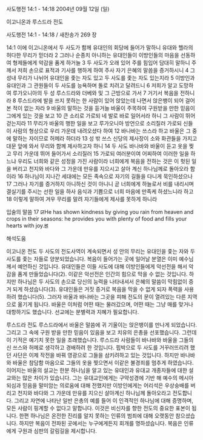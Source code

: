 사도행전 14:1 - 14:18 
2004년 09월 12일 (일)

이고니온과 루스드라 전도



사도행전 14:1 - 14:18 / 새찬송가 269 장


14:1 이에 이고니온에서 두 사도가 함께 유대인의 회당에 들어가 말하니 유대와 헬라의 허다한 무리가 믿더라 2 그러나 순종치 아니하는 유대인들이 이방인들의 마음을 선동하여 형제들에게 악감을 품게 하거늘 3 두 사도가 오래 있어 주를 힘입어 담대히 말하니 주께서 저희 손으로 표적과 기사를 행하게 하여 주사 자기 은혜의 말씀을 증거하시니 4 그 성내 무리가 나뉘어 유대인을 좇는 자도 있고 두 사도를 좇는 자도 있는지라 5 이방인과 유대인과 그 관원들이 두 사도를 능욕하며 돌로 치려고 달려드니 6 저희가 알고 도망하여 루가오니아의 두 성 루스드라와 더베와 및 그 근방으로 가서 7 거기서 복음을 전하니라 8 루스드라에 발을 쓰지 못하는 한 사람이 있어 앉았는데 나면서 앉은뱅이 되어 걸어 본 적이 없는 자라 9 바울의 말하는 것을 듣거늘 바울이 주목하여 구원받을 만한 믿음이 그에게 있는 것을 보고 10 큰 소리로 가로되 네 발로 바로 일어서라 하니 그 사람이 뛰어 걷는지라 11 무리가 바울의 행한 일을 보고 루가오니아 방언으로 소리질러 가로되 신들이 사람의 형상으로 우리 가운데 내려오셨다 하여 12 바나바는 쓰스라 하고 바울은 그 중에 말하는 자이므로 허메라 하더라 13 성 밖 쓰스 신당의 제사장이 소와 화관들을 가지고 대문 앞에 와서 무리와 함께 제사하고자 하니 14 두 사도 바나바와 바울이 듣고 옷을 찢고 무리 가운데 뛰어 들어가서 소리질러 15 가로되 여러분이여 어찌하여 이러한 일을 하느냐 우리도 너희와 같은 성정을 가진 사람이라 너희에게 복음을 전하는 것은 이 헛된 일을 버리고 천지와 바다와 그 가운데 만유를 지으시고 살아 계신 하나님께로 돌아오라 함이라 16 하나님이 지나간 세대에는 모든 족속으로 자기의 길들을 다니게 묵인하셨으나 17 그러나 자기를 증거하지 아니하신 것이 아니니 곧 너희에게 하늘로서 비를 내리시며 결실기를 주시는 선한 일을 하사 음식과 기쁨으로 너희 마음에 만족케 하셨느니라 하고 18 이렇게 말하여 겨우 무리를 말려 자기들에게 제사를 못하게 하니라

입술의 말씀
17 ꡒHe has shown kindness by giving you rain from heaven and crops in their seasons: he provides you with plenty of food and fills your hearts with joy.ꡓ

해석도움





이고니온 전도
두 사도의 전도사역이 계속되면서 성 안의 무리는 유대인을 좇는 자와 두 사도를 좇는 자들로 양분되었습니다. 복음이 들어가는 곳에 일어날 분열은 이미 예수님께서 예언하신 것입니다. 유대인들은 이들 사도에 대해 이방인들에게 악선전을 해서 악감을 품게 만들었습니다(2). 이같은 악선전은 인간의 힘으로 막을 수 없는 것입니다. 하지만 하나님은 두 사도의 손으로 당신의 능력을 나타내셔서 은혜의 말씀이 막힘없이 증거 되게 하셨습니다(3). 유대인들은 거짓 증거로 복음을 막을 수 없게 되자 폭력을 사용하려 했습니다(5). 그러자 바울과 바나바는 그곳을 피해 전도의 문이 열려있는 다른 지역으로 옮기게 됩니다. 바울은 이처럼 어떤 때는 물러갔으며, 어떤 때는 그냥 매를 맞거나 대항하기도 했습니다. 선교에는 분별력과 지혜가 필요합니다. 

루스드라 전도
루스드라에서 바울은 말씀에 귀 기울이는 앉은뱅이를 만나게 되었습니다. 그리고 그 속에 구원 받을 만한 믿음이 있음을 보고 치유의 은총을 선포했습니다. 그런데 이 기적은 예기치 못한 일을 초래했습니다. 루스드라 사람들이 바나바와 바울을 그들의 신 쓰스와 허메로 생각하고 경배하려 한 것입니다. 핍박으로 두 사도를 거꾸러뜨리려 했던 사단은 이제 작전을 바꿔 영광으로 그들을 삼키려하고 있는 것입니다. 하지만 바나바와 바울은 참담함 마음으로 그들의 옷을 찢으면서 이같은 불경죄를 멈추게 하였습니다. 이어지는 바울의 설교는 한분 하나님을 알고 있는 유대인과 유대교 개종자들에 대한 설교와는 많은 차이가 있습니다. 그는 유대교인에게는 구약성경에 기반 해 예수의 메시아 되심과 믿음을 말미암는 의로움에 대해 전했지만 이방인에게는 어리석은 우상숭배를 버리고 천지와 바다와 그 가운데 만유를 지으신 살아계신 하나님께 돌아오라고 전도합니다. 그리고 자연에 나타난 일반 은총의 예를 들어 이 인격적인 하나님에 대해 증명하며, 모든 사람이 핑계할 수 없다고 말합니다. 이것은 비신자를 향한 전도의 중요한 표본이 됩니다. 한편 하나님은 온전한 진리를 알지 못하는 인류의 범죄에 대해 오랫동안 참으셨습니다. 하지만 복음이 전파된 곳에서는 누구에게든지 회개를 명하셨습니다. 복음은 인류에게 구원과 심판의 갈림길을 제시합니다.